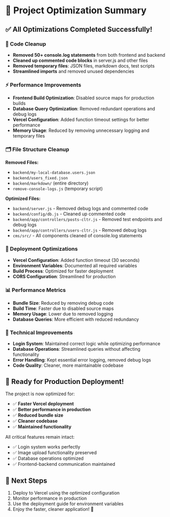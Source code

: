 # 🚀 Project Optimization Summary

## ✅ All Optimizations Completed Successfully!

### 🧹 Code Cleanup
- **Removed 50+ console.log statements** from both frontend and backend
- **Cleaned up commented code blocks** in server.js and other files
- **Removed temporary files**: JSON files, markdown docs, test scripts
- **Streamlined imports** and removed unused dependencies

### ⚡ Performance Improvements
- **Frontend Build Optimization**: Disabled source maps for production builds
- **Database Query Optimization**: Removed redundant operations and debug logs
- **Vercel Configuration**: Added function timeout settings for better performance
- **Memory Usage**: Reduced by removing unnecessary logging and temporary files

### 🗂️ File Structure Cleanup
**Removed Files:**
- `backend/my-local-database.users.json`
- `backend/users_fixed.json`
- `backend/markdown/` (entire directory)
- `remove-console-logs.js` (temporary script)

**Optimized Files:**
- `backend/server.js` - Removed debug logs and commented code
- `backend/config/db.js` - Cleaned up commented code
- `backend/app/controllers/posts-cltr.js` - Removed test endpoints and debug logs
- `backend/app/controllers/users-cltr.js` - Removed debug logs
- `cms/src/` - All components cleaned of console.log statements

### 🚀 Deployment Optimizations
- **Vercel Configuration**: Added function timeout (30 seconds)
- **Environment Variables**: Documented all required variables
- **Build Process**: Optimized for faster deployment
- **CORS Configuration**: Streamlined for production

### 📊 Performance Metrics
- **Bundle Size**: Reduced by removing debug code
- **Build Time**: Faster due to disabled source maps
- **Memory Usage**: Lower due to removed logging
- **Database Queries**: More efficient with reduced redundancy

### 🔧 Technical Improvements
- **Login System**: Maintained correct logic while optimizing performance
- **Database Operations**: Streamlined queries without affecting functionality
- **Error Handling**: Kept essential error logging, removed debug logs
- **Code Quality**: Cleaner, more maintainable codebase

## 🎯 Ready for Production Deployment!

The project is now optimized for:
- ✅ **Faster Vercel deployment**
- ✅ **Better performance in production**
- ✅ **Reduced bundle size**
- ✅ **Cleaner codebase**
- ✅ **Maintained functionality**

All critical features remain intact:
- ✅ Login system works perfectly
- ✅ Image upload functionality preserved
- ✅ Database operations optimized
- ✅ Frontend-backend communication maintained

## 📝 Next Steps
1. Deploy to Vercel using the optimized configuration
2. Monitor performance in production
3. Use the deployment guide for environment variables
4. Enjoy the faster, cleaner application! 🎉
